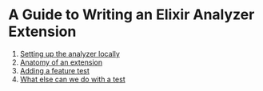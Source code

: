 # A Guide to Writing an Elixir Analyzer Extension

1. [Setting up the analyzer locally][step-1]
2. [Anatomy of an extension][step-2]
3. [Adding a feature test][step-3]
4. [What else can we do with a test][step-4]

[step-1]: ./step-01/step-01.md
[step-2]: ./step-02/step-02.md
[step-3]: ./step-03/step-03.md
[step-4]: ./step-04/step-04.md
